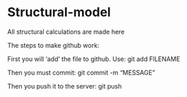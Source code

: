 # Structural-model
All structural calculations are made here



The steps to make github work:

First you will ‘add’ the file to github. Use:
git add FILENAME

Then you must commit:
git commit -m “MESSAGE”


Then you push it to the server:
git push
